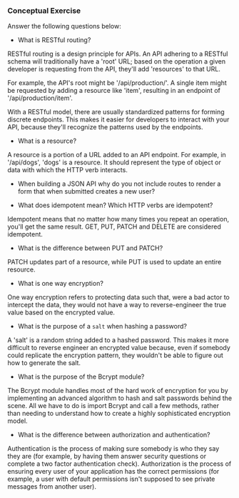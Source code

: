 ### Conceptual Exercise

Answer the following questions below:

-   What is RESTful routing?

RESTful routing is a design principle for APIs. An API adhering to a RESTful schema will traditionally have a 'root' URL; based on the operation a given developer is requesting from the API, they'll add 'resources' to that URL.

For example, the API's root might be '/api/production/'. A single item might be requested by adding a resource like 'item', resulting in an endpoint of '/api/production/item'.

With a RESTful model, there are usually standardized patterns for forming discrete endpoints. This makes it easier for developers to interact with your API, because they'll recognize the patterns used by the endpoints.

-   What is a resource?

A resource is a portion of a URL added to an API endpoint. For example, in '/api/dogs', 'dogs' is a resource. It should represent the type of object or data with which the HTTP verb interacts.

-   When building a JSON API why do you not include routes to render a form that when submitted creates a new user?

-   What does idempotent mean? Which HTTP verbs are idempotent?

Idempotent means that no matter how many times you repeat an operation, you'll get the same result. GET, PUT, PATCH and DELETE are considered idempotent.

-   What is the difference between PUT and PATCH?

PATCH updates part of a resource, while PUT is used to update an entire resource.

-   What is one way encryption?

One way encryption refers to protecting data such that, were a bad actor to intercept the data, they would not have a way to reverse-engineer the true value based on the encrypted value.

-   What is the purpose of a `salt` when hashing a password?

A 'salt' is a random string added to a hashed password. This makes it more difficult to reverse engineer an encrypted value because, even if somebody could replicate the encryption pattern, they wouldn't be able to figure out how to generate the salt.

-   What is the purpose of the Bcrypt module?

The Bcrypt module handles most of the hard work of encryption for you by implementing an advanced algorithm to hash and salt passwords behind the scene. All we have to do is import Bcrypt and call a few methods, rather than needing to understand how to create a highly sophisticated encryption model.

-   What is the difference between authorization and authentication?

Authentication is the process of making sure somebody is who they say they are (for example, by having them answer security questions or complete a two factor authentication check). Authorization is the process of ensuring every user of your application has the correct permissions (for example, a user with default permissions isn't supposed to see private messages from another user).
